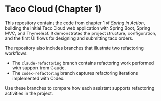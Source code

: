 # Taco Cloud (Chapter 1)

This repository contains the code from chapter 1 of *Spring in Action*, building the initial Taco Cloud web application with Spring Boot, Spring MVC, and Thymeleaf. It demonstrates the project structure, configuration, and the first UI flows for designing and submitting taco orders.

The repository also includes branches that illustrate two refactoring workflows:

- The `claude-refactoring` branch contains refactoring work performed with support from Claude.
- The `codex-refactoring` branch captures refactoring iterations implemented with Codex.

Use these branches to compare how each assistant supports refactoring activities in the project.
